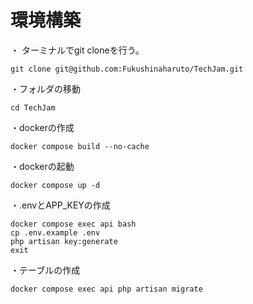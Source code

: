# 環境構築
・ ターミナルでgit cloneを行う。
```
git clone git@github.com:Fukushinaharuto/TechJam.git
```
・フォルダの移動
```
cd TechJam
```
・dockerの作成
```
docker compose build --no-cache
```
・dockerの起動
```
docker compose up -d
```
・.envとAPP_KEYの作成
```
docker compose exec api bash
cp .env.example .env
php artisan key:generate
exit
```
・テーブルの作成
```
docker compose exec api php artisan migrate
```
